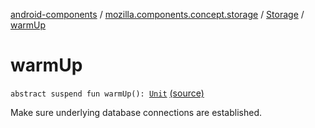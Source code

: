 [android-components](../../index.md) / [mozilla.components.concept.storage](../index.md) / [Storage](index.md) / [warmUp](./warm-up.md)

# warmUp

`abstract suspend fun warmUp(): `[`Unit`](https://kotlinlang.org/api/latest/jvm/stdlib/kotlin/-unit/index.html) [(source)](https://github.com/mozilla-mobile/android-components/blob/master/components/concept/storage/src/main/java/mozilla/components/concept/storage/Storage.kt#L14)

Make sure underlying database connections are established.

